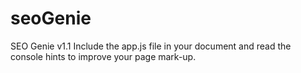 # seoGenie
SEO Genie v1.1
Include the app.js file in your document and read the console hints to improve your page mark-up.
